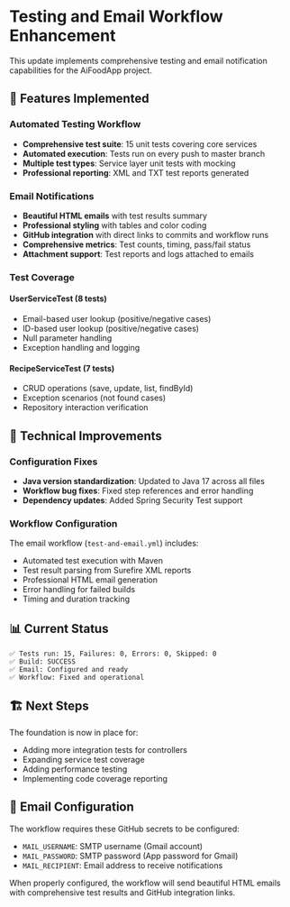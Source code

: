# Testing and Email Workflow Enhancement

This update implements comprehensive testing and email notification capabilities for the AiFoodApp project.

## 🚀 Features Implemented

### Automated Testing Workflow
- **Comprehensive test suite**: 15 unit tests covering core services
- **Automated execution**: Tests run on every push to master branch
- **Multiple test types**: Service layer unit tests with mocking
- **Professional reporting**: XML and TXT test reports generated

### Email Notifications
- **Beautiful HTML emails** with test results summary
- **Professional styling** with tables and color coding
- **GitHub integration** with direct links to commits and workflow runs
- **Comprehensive metrics**: Test counts, timing, pass/fail status
- **Attachment support**: Test reports and logs attached to emails

### Test Coverage

#### UserServiceTest (8 tests)
- Email-based user lookup (positive/negative cases)
- ID-based user lookup (positive/negative cases)  
- Null parameter handling
- Exception handling and logging

#### RecipeServiceTest (7 tests)
- CRUD operations (save, update, list, findById)
- Exception scenarios (not found cases)
- Repository interaction verification

## 🔧 Technical Improvements

### Configuration Fixes
- **Java version standardization**: Updated to Java 17 across all files
- **Workflow bug fixes**: Fixed step references and error handling
- **Dependency updates**: Added Spring Security Test support

### Workflow Configuration
The email workflow (`test-and-email.yml`) includes:
- Automated test execution with Maven
- Test result parsing from Surefire XML reports
- Professional HTML email generation
- Error handling for failed builds
- Timing and duration tracking

## 📊 Current Status

```
✅ Tests run: 15, Failures: 0, Errors: 0, Skipped: 0
✅ Build: SUCCESS  
✅ Email: Configured and ready
✅ Workflow: Fixed and operational
```

## 🏗️ Next Steps

The foundation is now in place for:
- Adding more integration tests for controllers
- Expanding service test coverage
- Adding performance testing
- Implementing code coverage reporting

## 📧 Email Configuration

The workflow requires these GitHub secrets to be configured:
- `MAIL_USERNAME`: SMTP username (Gmail account)
- `MAIL_PASSWORD`: SMTP password (App password for Gmail)
- `MAIL_RECIPIENT`: Email address to receive notifications

When properly configured, the workflow will send beautiful HTML emails with comprehensive test results and GitHub integration links.